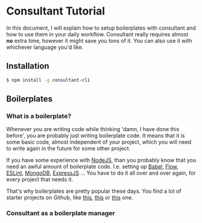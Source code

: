 
# Consultant Tutorial

In this document, I will explain how to setup boilerplates with consultant and how to use them in your daily workflow. Consultant really requires almost **no** extra time, however it might save you tons of it. You can also use it with whichever language you'd like.

## Installation

```sh
$ npm install -g consultant-cli
```

## Boilerplates

### What is a boilerplate?

Whenever you are writing code while thinking 'damn, I have done this before', you are probably just writing boilerplate code. It means that it is some basic code, almost independent of your project, which you will need to write again in the future for some other project.

If you have some experience with [NodeJS](), than you probably know that you need an awful amount of boilerplate code. I.e. setting up [Babel](), [Flow](), [ESLint](), [MongoDB](), [ExpressJS]() ... You have to do it all over and over again, for every project that needs it.

That's why boilerplates are pretty popular these days. You find a lot of starter projects on Github, like [this](), [this]() or [this]() one.

### Consultant as a boilerplate manager
